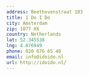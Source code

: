 ```yaml
---
address: Beethovenstraat 103
title: I Do I Do
city: Amsterdam
zip: 1077 HX
country: Netherlands
lat: 52.345538
lng: 4.876949
phone: 020 676 65 40
email: info@idoido.nl
url: http://idoido.nl/
---
```




